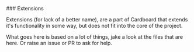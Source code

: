 ### Extensions

Extensions (for lack of a better name), are a part of Cardboard that extends it's functionality in some way, but does not fit into the core of the project. 

What goes here is based on a lot of things, jake a look at the files that are here. Or raise an issue or PR to ask for help.
